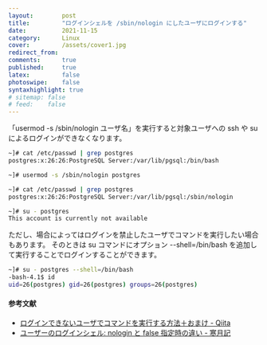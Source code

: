 ```yaml
---
layout:        post
title:         "ログインシェルを /sbin/nologin にしたユーザにログインする"
date:          2021-11-15
category:      Linux
cover:         /assets/cover1.jpg
redirect_from:
comments:      true
published:     true
latex:         false
photoswipe:    false
syntaxhighlight: true
# sitemap: false
# feed:    false
---
```


「usermod -s /sbin/nologin ユーザ名」を実行すると対象ユーザへの ssh や su によるログインができなくなります。

```bash
~]# cat /etc/passwd | grep postgres
postgres:x:26:26:PostgreSQL Server:/var/lib/pgsql:/bin/bash

~]# usermod -s /sbin/nologin postgres

~]# cat /etc/passwd | grep postgres
postgres:x:26:26:PostgreSQL Server:/var/lib/pgsql:/sbin/nologin

~]# su - postgres
This account is currently not available
```

ただし、場合によってはログインを禁止したユーザでコマンドを実行したい場合もあります。
そのときは su コマンドにオプション --shell=/bin/bash を追加して実行することでログインすることができます。

```bash
~]# su - postgres --shell=/bin/bash
-bash-4.1$ id
uid=26(postgres) gid=26(postgres) groups=26(postgres)
```

#### 参考文献
- [ログインできないユーザでコマンドを実行する方法＋おまけ - Qiita](https://qiita.com/riekure/items/27e07258a5a3ac4bd3fa)
- [ユーザーのログインシェル: nologin と false 指定時の違い - 寒月記](https://web.archive.org/web/20210125190926/https://www.kangetsu121.work/entry/2020/06/30/014759)
